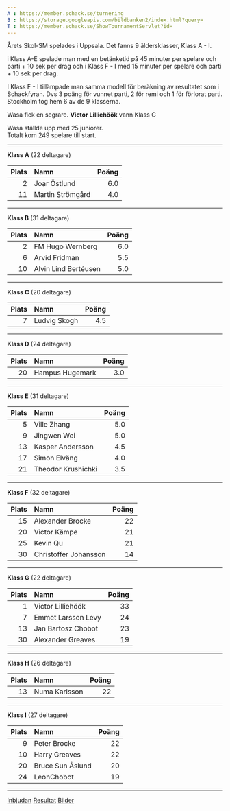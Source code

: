 ```yaml
---
A : https://member.schack.se/turnering
B : https://storage.googleapis.com/bildbanken2/index.html?query=
T : https://member.schack.se/ShowTournamentServlet?id=
---
```


Årets Skol-SM spelades i Uppsala.
Det fanns 9 åldersklasser, Klass A - I.

i Klass A-E spelade man med en betänketid på
45 minuter per spelare och parti + 10 sek per drag och
i Klass F - I med 15 minuter per spelare
och parti + 10 sek per drag.

I Klass F - I tillämpade man samma modell för beräkning
av resultatet som i Schackfyran. Dvs 3 poäng för vunnet
parti, 2 för remi och 1 för förlorat parti.
Stockholm tog hem 6 av de 9 klasserna.

Wasa fick en segrare. **Victor Lilliehöök** vann Klass G

Wasa ställde upp med 25 juniorer.  
Totalt kom 249 spelare till start.  

---
**Klass A** (22 deltagare)

Plats|Namn|Poäng
-:|:--------------------|--:
2|Joar Östlund	|6.0
11|Martin Strömgård	|4.0

---
**Klass B** (31 deltagare)

Plats|Namn|Poäng
-:|:--------------------|--:
2|FM Hugo Wernberg	|6.0
6|Arvid Fridman	|5.5
10|Alvin Lind Bertéusen	|5.0

---
**Klass C** (20 deltagare)

Plats|Namn|Poäng
-:|:--------------------|--:
7|Ludvig Skogh	|4.5

---
**Klass D** (24 deltagare)

Plats|Namn|Poäng
-:|:--------------------|--:
20|Hampus Hugemark	|3.0

---
**Klass E** (31 deltagare)

Plats|Namn|Poäng
-:|:--------------------|--:
5|Ville Zhang	|5.0
9|Jingwen Wei	|5.0
13|Kasper Andersson	|4.5
17|Simon Elväng	|4.0
21|Theodor Krushichki	|3.5

---
**Klass F** (32 deltagare)

Plats|Namn|Poäng
-:|:--------------------|--:
15|Alexander Brocke	|22
20|Victor Kämpe	|21
25|Kevin Qu	|21
30|Christoffer Johansson	|14

---
**Klass G** (22 deltagare)

Plats|Namn|Poäng
-:|:--------------------|--:
1|Victor Lilliehöök	|33
7|Emmet Larsson Levy	|24
13|Jan Bartosz Chobot	|23
30|Alexander Greaves	|19

---
**Klass H** (26 deltagare)

Plats|Namn|Poäng
-:|:--------------------|--:
13|Numa Karlsson	|22

---
**Klass I** (27 deltagare)

Plats|Namn|Poäng
-:|:--------------------|--:
9|Peter Brocke	|22
10|Harry Greaves	|22
20|Bruce Sun Åslund	|20
24|LeonChobot	|19

---
[Inbjudan](https://wasask.se/skolsm2022.pdf)
[Resultat]({T}10576)
[Bilder](https://bildbanken.schack.se/?folder=1qQYI7MjwzwL1jXnmcFuX4fLHZBSHW1CR&query)